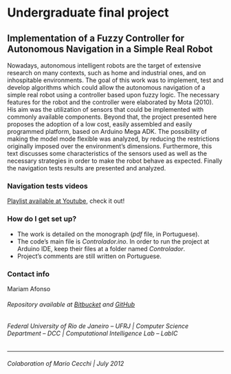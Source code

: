 # **Undergraduate final project** #

## Implementation of a Fuzzy Controller for Autonomous Navigation in a Simple Real Robot ##


Nowadays, autonomous intelligent robots are the target of extensive research on many contexts, such as home and industrial ones, and on inhospitable environments. The goal of this work was to implement, test and develop algorithms which could allow the autonomous navigation of a simple real robot using a controller based upon fuzzy logic. The necessary features for the robot and the controller were elaborated by Mota (2010). His aim was the utilization of sensors that could be implemented with commonly available components. Beyond that, the project presented here proposes the adoption of a low cost, easily assembled and easily programmed platform, based on Arduino Mega ADK. The possibility of making the model mode flexible was analyzed, by reducing the restrictions originally imposed over the environment’s dimensions. Furthermore, this text discusses some characteristics of the sensors used as well as the necessary strategies in order to make the robot behave as expected. Finally the navigation tests results are presented and analyzed.



### Navigation tests videos ###

[Playlist available at Youtube](https://www.youtube.com/playlist?list=PL4_IabyfPD0viO0iUqIIF3dM01i0H3TL6), check it out!



### How do I get set up? ###

* The work is detailed on the monograph (*pdf* file, in Portuguese).
* The code’s main file is *Controlador.ino*. In order to run the project at Arduino IDE, keep their files at a folder named *Controlador*.
* Project’s comments are still written on Portuguese.



### Contact info ###
Mariam Afonso
###### Repository available at [Bitbucket](https://bitbucket.org/mariamafonso/tcc_arduino) and [GitHub](https://github.com/mariamafonso/tcc_arduino) ######


###### Federal University of Rio de Janeiro – UFRJ   |   Computer Science Department – DCC   |   Computational Intelligence Lab – LabIC ######



***
###### Colaboration of Mario Cecchi  |  July 2012 ######
